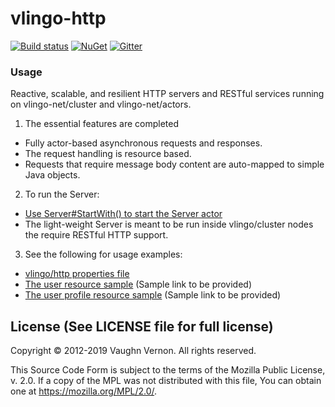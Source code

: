 # vlingo-http

[![Build status](https://ci.appveyor.com/api/projects/status/1c2u6kbrpbvfjxgf/branch/master?svg=true)](https://ci.appveyor.com/project/VlingoNetOwner/vlingo-net-http/branch/master) 
[![NuGet](https://img.shields.io/nuget/v/Vlingo.Http.svg)](https://www.nuget.org/packages/Vlingo.Http)
[![Gitter](https://badges.gitter.im/vlingo-platform-net/community.svg)](https://gitter.im/vlingo-platform-net/community?utm_source=badge&utm_medium=badge&utm_campaign=pr-badge)

### Usage

Reactive, scalable, and resilient HTTP servers and RESTful services running on vlingo-net/cluster and vlingo-net/actors.

1. The essential features are completed
  * Fully actor-based asynchronous requests and responses.
  * The request handling is resource based.
  * Requests that require message body content are auto-mapped to simple Java objects.

2. To run the Server:
  * [Use Server#StartWith() to start the Server actor](https://github.com/vlingo/vlingo-net-http/blob/master/src/Vlingo.Http/Resource/Server.cs)
  * The light-weight Server is meant to be run inside vlingo/cluster nodes the require RESTful HTTP support.
  
3. See the following for usage examples:
  * [vlingo/http properties file](https://github.com/vlingo/vlingo-net-http/blob/master/src/Vlingo.Http.Tests/Resources/vlingo-http.properties)
  * [The user resource sample](#) (Sample link to be provided)
  * [The user profile resource sample](#) (Sample link to be provided)


License (See LICENSE file for full license)
-------------------------------------------
Copyright © 2012-2019 Vaughn Vernon. All rights reserved.

This Source Code Form is subject to the terms of the
Mozilla Public License, v. 2.0. If a copy of the MPL
was not distributed with this file, You can obtain
one at https://mozilla.org/MPL/2.0/.

